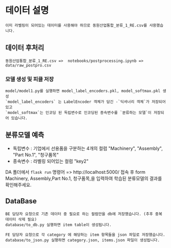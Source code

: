 # 데이터 설명 
    이미 라벨링이 되어있는 데이터를 사용해야 하므로 동원산업통합_분류_1_RE.csv를 사용했습니다.

## 데이터 후처리
    동원산업통합_분류_1_RE.csv =>  notebooks/postprocessing.ipynb =>  data/raw_postpro.csv


### 모델 생성 및 피클 저장

    model/model1.py를 실행하면 model_label_encoders.pkl, model_softmax.pkl 생성
    `model_label_encoders` 는 LabelEncoder 객체가 담긴 -`딕셔너리 객체`가 저장되어 있고
    `model_softmax`는 인코딩 된 독립변수로 인코딩된 종속변수를 `분류하는 모델`이 저장되어 있습니다.

## 분류모델 예측 

  - 독립변수 : 기업에서 선용품을 구분하는 4개의 컬럼  "Machinery", "Assembly", "Part No.1", "청구품목"
  - 종속변수 : 라벨링 되어있는 컬럼 "key2"

 DA 폴더에서 `flask run` 명령어 => http://localhost:5000/ 접속 후 form Machinery, Assembly,Part No.1, 청구품목,을 입력하여 학습된 분류모델의 결과를 확인해주세요. 
 

## DataBase
    BE 담당자 요청으로 기존 데이터 중 필요로 하는 컬럼만을 db에 저장했습니다. (추후 중복 데이터 삭제 필요)
    database/to_db.py 실행하면 item table이 생성됩니다.
    
    FE 담당자 요청으로 각 category 에 해당하는 item 항목들을 json 파일로 저장했습니다.
    database/to_json.py 실행하면 category.json, items.json 파일이 생성됩니다.